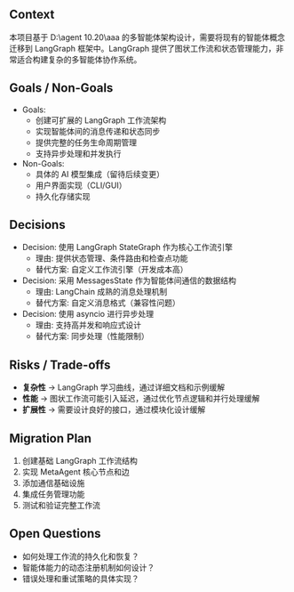 ## Context
本项目基于 D:\agent 10.20\aaa 的多智能体架构设计，需要将现有的智能体概念迁移到 LangGraph 框架中。LangGraph 提供了图状工作流和状态管理能力，非常适合构建复杂的多智能体协作系统。

## Goals / Non-Goals
- Goals:
  - 创建可扩展的 LangGraph 工作流架构
  - 实现智能体间的消息传递和状态同步
  - 提供完整的任务生命周期管理
  - 支持异步处理和并发执行
- Non-Goals:
  - 具体的 AI 模型集成（留待后续变更）
  - 用户界面实现（CLI/GUI）
  - 持久化存储实现

## Decisions
- Decision: 使用 LangGraph StateGraph 作为核心工作流引擎
  - 理由: 提供状态管理、条件路由和检查点功能
  - 替代方案: 自定义工作流引擎（开发成本高）
- Decision: 采用 MessagesState 作为智能体间通信的数据结构
  - 理由: LangChain 成熟的消息处理机制
  - 替代方案: 自定义消息格式（兼容性问题）
- Decision: 使用 asyncio 进行异步处理
  - 理由: 支持高并发和响应式设计
  - 替代方案: 同步处理（性能限制）

## Risks / Trade-offs
- **复杂性** → LangGraph 学习曲线，通过详细文档和示例缓解
- **性能** → 图状工作流可能引入延迟，通过优化节点逻辑和并行处理缓解
- **扩展性** → 需要设计良好的接口，通过模块化设计缓解

## Migration Plan
1. 创建基础 LangGraph 工作流结构
2. 实现 MetaAgent 核心节点和边
3. 添加通信基础设施
4. 集成任务管理功能
5. 测试和验证完整工作流

## Open Questions
- 如何处理工作流的持久化和恢复？
- 智能体能力的动态注册机制如何设计？
- 错误处理和重试策略的具体实现？